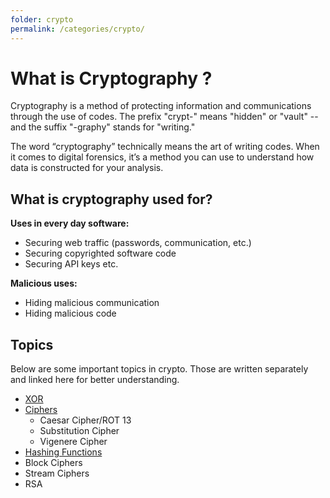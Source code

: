 ```yaml
---
folder: crypto
permalink: /categories/crypto/
---
```


# What is Cryptography ?

Cryptography is a method of protecting information and communications through the use of codes. The prefix "crypt-" means "hidden" or "vault" -- and the suffix "-graphy" stands for "writing."

The word “cryptography” technically means the art of writing codes. When it comes to digital forensics, it’s a method you can use to understand how data is constructed for your analysis.

## What is cryptography used for?

**Uses in every day software:**
- Securing web traffic (passwords, communication, etc.)
- Securing copyrighted software code
- Securing API keys etc.

**Malicious uses:**
- Hiding malicious communication
- Hiding malicious code

## Topics

Below are some important topics in crypto. Those are written separately and linked here for better understanding.

- [XOR](/sub-categories/xor)
- [Ciphers](/sub-categories/ciphers)
  - Caesar Cipher/ROT 13
  - Substitution Cipher
  - Vigenere Cipher
- [Hashing Functions](/sub-categories/hashing-functions)
- Block Ciphers
- Stream Ciphers
- RSA
